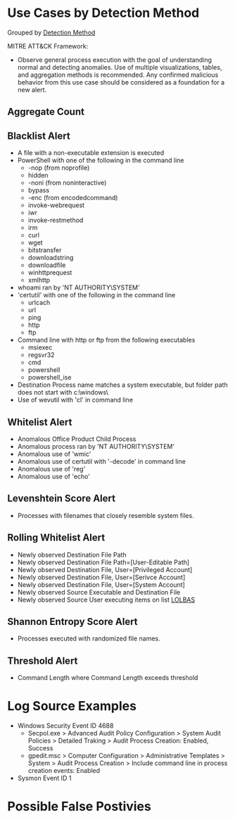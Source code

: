 # Use Cases by Detection Method

Grouped by [Detection Method](/Detection-Methods.md)

MITRE ATT&CK Framework: 

- Observe general process execution with the goal of understanding normal and detecting anomalies. Use of multiple visualizations, tables, and aggregation methods is recommended. Any confirmed malicious behavior from this use case should be considered as a foundation for a new alert.

## Aggregate Count


## Blacklist Alert
- A file with a non-executable extension is executed
- PowerShell with one of the following in the command line
  - -nop (from noprofile)
  - hidden
  - -noni (from noninteractive)
  - bypass
  - -enc (from encodedcommand)
  - invoke-webrequest
  - iwr
  - invoke-restmethod
  - irm
  - curl
  - wget
  - bitstransfer
  - downloadstring
  - downloadfile
  - winhttprequest
  - xmlhttp
- whoami ran by 'NT AUTHORITY\SYSTEM'
- 'certutil' with one of the following in the command line
  - urlcach
  - url
  - ping
  - http
  - ftp
-  Command line with http or ftp from the following executables
   -  msiexec
   -  regsvr32
   -  cmd
   -  powershell
   -  powershell_ise
- Destination Process name matches a system executable, but folder path does not start with c:\windows\
- Use of wevutil with 'cl' in command line


## Whitelist Alert
- Anomalous Office Product Child Process
- Anomalous process ran by 'NT AUTHORITY\SYSTEM'
- Anomalous use of 'wmic'
- Anomalous use of certutil with '-decode' in command line
- Anomalous use of 'reg'
- Anomalous use of 'echo'


## Levenshtein Score Alert
- Processes with filenames that closely resemble system files.


## Rolling Whitelist Alert
- Newly observed Destination File Path
- Newly observed Destination File Path=[User-Editable Path]
- Newly observed Destination File, User=[Privileged Account]
- Newly observed Destination File, User=[Serivce Account]
- Newly observed Destination File, User=[System Account]
- Newly observed Source Executable and Destination File
- Newly observed Source User executing items on list [LOLBAS](https://github.com/LOLBAS-Project/LOLBAS)


## Shannon Entropy Score Alert
- Processes executed with randomized file names.


## Threshold Alert
- Command Length where Command Length exceeds threshold


# Log Source Examples
- Windows Security Event ID 4688
  - Secpol.exe > Advanced Audit Policy Configuration > System Audit Policies > Detailed Traking > Audit Process Creation: Enabled, Success
  - gpedit.msc > Computer Configuration > Administrative Templates > System > Audit Process Creation > Include command line in process creation events: Enabled
- Sysmon Event ID 1


# Possible False Postivies
